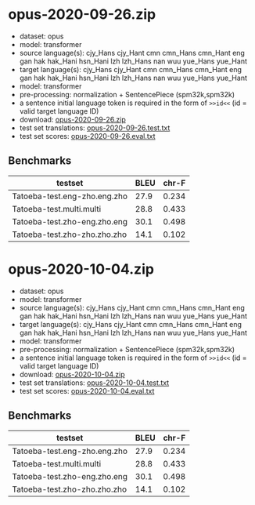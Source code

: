 # opus-2020-09-26.zip

* dataset: opus
* model: transformer
* source language(s): cjy_Hans cjy_Hant cmn cmn_Hans cmn_Hant eng gan hak hak_Hani hsn_Hani lzh lzh_Hans nan wuu yue_Hans yue_Hant
* target language(s): cjy_Hans cjy_Hant cmn cmn_Hans cmn_Hant eng gan hak hak_Hani hsn_Hani lzh lzh_Hans nan wuu yue_Hans yue_Hant
* model: transformer
* pre-processing: normalization + SentencePiece (spm32k,spm32k)
* a sentence initial language token is required in the form of `>>id<<` (id = valid target language ID)
* download: [opus-2020-09-26.zip](https://object.pouta.csc.fi/Tatoeba-MT-models/zhx-zhx/opus-2020-09-26.zip)
* test set translations: [opus-2020-09-26.test.txt](https://object.pouta.csc.fi/Tatoeba-MT-models/zhx-zhx/opus-2020-09-26.test.txt)
* test set scores: [opus-2020-09-26.eval.txt](https://object.pouta.csc.fi/Tatoeba-MT-models/zhx-zhx/opus-2020-09-26.eval.txt)

## Benchmarks

| testset               | BLEU  | chr-F |
|-----------------------|-------|-------|
| Tatoeba-test.eng-zho.eng.zho 	| 27.9 	| 0.234 |
| Tatoeba-test.multi.multi 	| 28.8 	| 0.433 |
| Tatoeba-test.zho-eng.zho.eng 	| 30.1 	| 0.498 |
| Tatoeba-test.zho-zho.zho.zho 	| 14.1 	| 0.102 |

# opus-2020-10-04.zip

* dataset: opus
* model: transformer
* source language(s): cjy_Hans cjy_Hant cmn cmn_Hans cmn_Hant eng gan hak hak_Hani hsn_Hani lzh lzh_Hans nan wuu yue_Hans yue_Hant
* target language(s): cjy_Hans cjy_Hant cmn cmn_Hans cmn_Hant eng gan hak hak_Hani hsn_Hani lzh lzh_Hans nan wuu yue_Hans yue_Hant
* model: transformer
* pre-processing: normalization + SentencePiece (spm32k,spm32k)
* a sentence initial language token is required in the form of `>>id<<` (id = valid target language ID)
* download: [opus-2020-10-04.zip](https://object.pouta.csc.fi/Tatoeba-MT-models/zhx-zhx/opus-2020-10-04.zip)
* test set translations: [opus-2020-10-04.test.txt](https://object.pouta.csc.fi/Tatoeba-MT-models/zhx-zhx/opus-2020-10-04.test.txt)
* test set scores: [opus-2020-10-04.eval.txt](https://object.pouta.csc.fi/Tatoeba-MT-models/zhx-zhx/opus-2020-10-04.eval.txt)

## Benchmarks

| testset               | BLEU  | chr-F |
|-----------------------|-------|-------|
| Tatoeba-test.eng-zho.eng.zho 	| 27.9 	| 0.234 |
| Tatoeba-test.multi.multi 	| 28.8 	| 0.433 |
| Tatoeba-test.zho-eng.zho.eng 	| 30.1 	| 0.498 |
| Tatoeba-test.zho-zho.zho.zho 	| 14.1 	| 0.102 |

